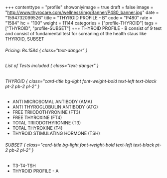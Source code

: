 +++
contenttype = "profile"
showonlyimage = true
draft = false
image = "http://www.thyrocare.com/wellness/img/Banner/P480_banner.jpg"
date = "1594732099526"
title = "THYROID PROFILE - B"
code = "P480"
rate = "1584"
hc = "100"
weight = 11144
categories = ["profile-THYROID"]
tags = ["THYROID", "profile-SUBSET"]
+++
THYROID PROFILE - B consist of 9 test and consist of fundamental test for screaning of the health staus like THYROID, SUBSET
<!--more-->
###### Pricing: Rs.1584 { class="text-danger" }

###### List of Tests included { class="text-danger" }

###### THYROID { class="card-title bg-light font-weight-bold text-left text-black pt-2 pb-2 pl-2" } 
* ANTI MICROSOMAL ANTIBODY (AMA)
* ANTI THYROGLOBULIN ANTIBODY (ATG)
* FREE TRIIODOTHYRONINE (FT3)
* FREE THYROXINE (FT4)
* TOTAL TRIIODOTHYRONINE (T3)
* TOTAL THYROXINE (T4)
* THYROID STIMULATING HORMONE (TSH)
###### SUBSET { class="card-title bg-light font-weight-bold text-left text-black pt-2 pb-2 pl-2" } 
* T3-T4-TSH
* THYROID PROFILE - A
